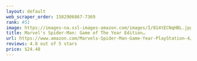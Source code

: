 ```yaml
---
layout: default 
﻿web_scraper_order: 1582906867-7369
rank: #51
image: https://images-na.ssl-images-amazon.com/images/I/814tECNqHBL.jpg
title: Marvel's Spider-Man: Game of The Year Edition…
url: https://www.amazon.com/Marvels-Spider-Man-Game-Year-PlayStation-4/dp/B07WLT1C27/ref=zg_mw_videogames_51?_encoding=UTF8&psc=1&refRID=C62WCF5X3M60X6CESHWA
reviews: 4.8 out of 5 stars
price: $24.48 
---
```

